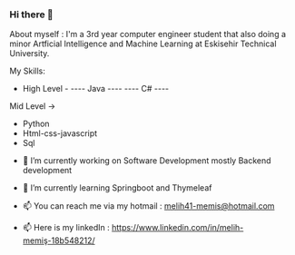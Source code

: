 ### Hi there 👋

About myself : 
  I'm a 3rd year computer engineer student that also doing a minor Artficial Intelligence and Machine Learning at Eskisehir Technical University.

My Skills:

 - High Level -
    ---- Java ----
    ---- C# ----
    
 Mid Level ->
  * Python
  * Html-css-javascript
  * Sql

- 🔭 I’m currently working on Software Development mostly Backend development
- 🌱 I’m currently learning Springboot and Thymeleaf


- 📫 You can reach me via my hotmail : melih41-memis@hotmail.com
- 📫 Here is my linkedIn : https://www.linkedin.com/in/melih-memiş-18b548212/
